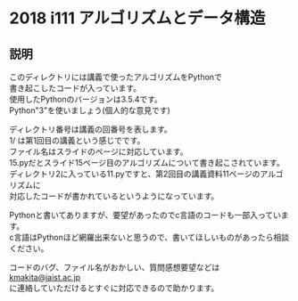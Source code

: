 2018 i111 アルゴリズムとデータ構造
===

## 説明
このディレクトリには講義で使ったアルゴリズムをPythonで  
書き起こしたコードが入っています。  
使用したPythonのバージョンは3.5.4です。  
Python"3"を使いましょう(個人的な意見です)  

ディレクトリ番号は講義の回番号を表します。  
1/ は第1回目の講義という感じでです。  
ファイル名はスライドのページに対応しています。  
15.pyだとスライド15ページ目のアルゴリズムについて書き起こされています。  
ディレクトリ2に入っている11.pyですと、第2回目の講義資料11ページのアルゴリズムに  
対応したコードが書かれているというようになっています。

Pythonと書いてありますが、要望があったのでc言語のコードも一部入っています。  
c言語はPythonほど網羅出来ないと思うので、書いてほしいものがあったら相談ください。  

コードのバグ、ファイル名がおかしい、質問感想要望などは  
kmakita@jaist.ac.jp  
に連絡していただけるとすぐに対応できるので助かります。  

